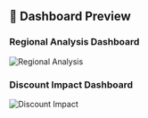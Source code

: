 ## 📸 Dashboard Preview

### Regional Analysis Dashboard
![Regional Analysis](D3.png)

### Discount Impact Dashboard
![Discount Impact](D6.png)
